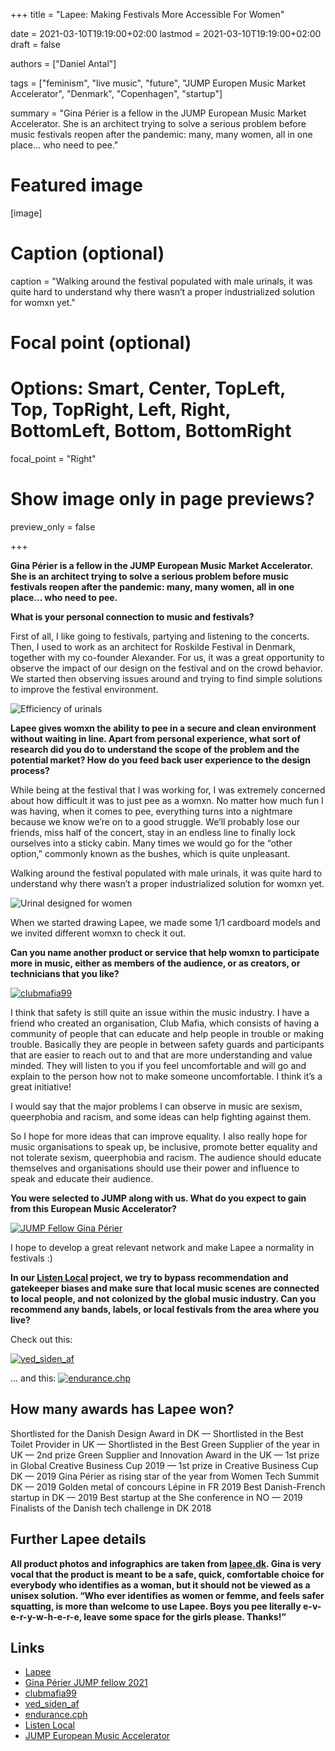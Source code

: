 +++
title = "Lapee: Making Festivals More Accessible For Women"

date = 2021-03-10T19:19:00+02:00
lastmod = 2021-03-10T19:19:00+02:00
draft = false

authors = ["Daniel Antal"]

tags = ["feminism", "live music", "future", "JUMP Europen Music Market Accelerator", "Denmark", "Copenhagen", "startup"]

summary = "Gina Périer is a fellow in the JUMP European Music Market Accelerator. She is an architect trying to solve a serious problem before music festivals reopen after the pandemic: many, many women, all in one place… who need to pee."

# Featured image
[image]
  # Caption (optional)
  caption = "Walking around the festival populated with male urinals, it was quite hard to understand why there wasn’t a proper industrialized solution for womxn yet."

  # Focal point (optional)
  # Options: Smart, Center, TopLeft, Top, TopRight, Left, Right, BottomLeft, Bottom, BottomRight
  focal_point = "Right"

  # Show image only in page previews?
  preview_only = false

+++

**Gina Périer is a fellow in the JUMP European Music Market Accelerator. She is an architect trying to solve a serious problem before music festivals reopen after the pandemic: many, many women, all in one place… who need to pee.**

**What is your personal connection to music and festivals?**

First of all, I like going to festivals, partying and listening to the concerts. Then, I used to work as an architect for Roskilde Festival in Denmark, together with my co-founder Alexander. For us, it was a great opportunity to observe the impact of our design on the festival and on the crowd behavior. We started then observing issues around and trying to find simple solutions to improve the festival environment.

![Efficiency of urinals](lapee_efficiency.png)

**Lapee gives womxn the ability to pee in a secure and clean environment without waiting in line. Apart from personal experience, what sort of research did you do to understand the scope of the problem and the potential market? How do you feed back user experience to the design process?**

While being at the festival that I was working for, I was extremely concerned about how difficult it was to just pee as a womxn. No matter how much fun I was having, when it comes to pee, everything turns into a nightmare because we know we’re on to a good struggle. We’ll probably lose our friends, miss half of the concert, stay in an endless line to finally lock ourselves into a sticky cabin. Many times we would go for the “other option,” commonly known as the bushes, which is quite unpleasant.

Walking around the festival populated with male urinals, it was quite hard to understand why there wasn’t a proper industrialized solution for womxn yet.

![Urinal designed for women](lapee_design.png)

When we started drawing Lapee, we made some 1/1 cardboard models and we invited different womxn to check it out.

**Can you name another product or service that help womxn to participate more in music, either as members of the audience, or as creators, or technicians that you like?**

[![clubmafia99](clubmafia99.png)](https://www.instagram.com/clubmafia99/)

I think that safety is still quite an issue within the music industry. I have a friend who created an organisation, Club Mafia, which consists of having a community of people that can educate and help people in trouble or making trouble. Basically they are people in between safety guards and participants that are easier to reach out to and that are more understanding and value minded. They will listen to you if you feel uncomfortable and will go and explain to the person how not to make someone uncomfortable. I think it’s a great initiative!

I would say that the major problems I can observe in music are sexism, queerphobia and racism, and some ideas can help fighting against them.

So I hope for more ideas that can improve equality. I also really hope for music organisations to speak up, be inclusive, promote better equality and not tolerate sexism, queerphobia and racism. The audience should educate themselves and organisations should use their power and influence to speak and educate their audience.

**You were selected to JUMP along with us. What do you expect to gain from this European Music Accelerator?**

[![JUMP Fellow Gina Périer](JUMP_Gina_Périer.png)](https://www.jumpmusic.eu/fellow2021/lapee/)

I hope to develop a great relevant network and make Lapee a normality in festivals :)

**In our [Listen Local](https://dataandlyrics.com/project/listen-local/) project, we try to bypass recommendation and gatekeeper biases and make sure that local music scenes are connected to local people, and not colonized by the global music industry. Can you recommend any bands, labels, or local festivals from the area where you live?**

Check out this:

[![ved_siden_af](ved_siden_af.png)](https://www.instagram.com/ved_siden_af/)


… and this:
[![endurance.chp](endurance_cph.png)](https://www.instagram.com/endurance.cph/)


## How many awards has Lapee won?
Shortlisted for the Danish Design Award in DK — Shortlisted in the Best Toilet Provider in UK — Shortlisted in the Best Green Supplier of the year in UK — 2nd prize Green Supplier and Innovation Award in the UK — 1st prize in Global Creative Business Cup 2019 — 1st prize in Creative Business Cup DK — 2019 Gina Périer as rising star of the year from Women Tech Summit DK — 2019 Golden metal of concours Lépine in FR 2019 Best Danish-French startup in DK — 2019 Best startup at the She conference in NO — 2019 Finalists of the Danish tech challenge in DK 2018

## Further Lapee details

**All product photos and infographics are taken from [lapee.dk](https://www.lapee.dk/). Gina is very vocal that the product is meant to be a safe, quick, comfortable choice for everybody who identifies as a woman, but it should not be viewed as a unisex solution. “Who ever identifies as women or femme, and feels safer squatting, is more than welcome to use Lapee. Boys you pee literally e-v-e-r-y-w-h-e-r-e, leave some space for the girls please. Thanks!”**

## Links

- [Lapee](https://www.lapee.dk/)
- [Gina Périer JUMP fellow 2021](https://www.jumpmusic.eu/fellow2021/lapee/)
- [clubmafia99](https://www.instagram.com/clubmafia99/)
- [ved_siden_af](https://www.instagram.com/ved_siden_af/)
- [endurance.cph](https://www.instagram.com/endurance.cph/)
- [Listen Local](https://dataandlyrics.com/project/listen-local/)
- [JUMP European Music Accelerator](https://www.jumpmusic.eu/)